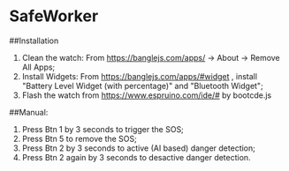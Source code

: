 # SafeWorker
##Installation
1) Clean the watch: From https://banglejs.com/apps/ -> About -> Remove All Apps;
2) Install Widgets: From https://banglejs.com/apps/#widget , install "Battery Level Widget (with percentage)" and "Bluetooth Widget";
3) Flash the watch from https://www.espruino.com/ide/# by bootcde.js

##Manual:
1) Press Btn 1 by 3 seconds to trigger the SOS;
2) Press Btn 5 to remove the SOS;
3) Press Btn 2 by 3 seconds to active (AI based) danger detection;
4) Press Btn 2 again by 3 seconds to desactive danger detection.

